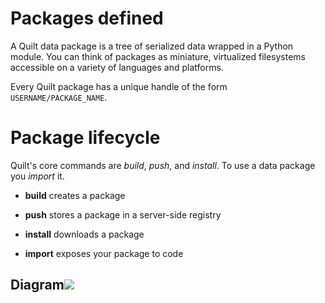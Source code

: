 # Packages defined

A Quilt data package is a tree of serialized data wrapped in a Python module. You can think of packages as miniature, virtualized filesystems accessible on a variety of languages and platforms.

Every Quilt package has a unique handle of the form `USERNAME/PACKAGE_NAME`.

# Package lifecycle

Quilt's core commands are _build_, _push_, and _install_. To use a data package you _import_ it.

* **build** creates a package

* **push** stores a package in a server-side registry

* **install** downloads a package

* **import** exposes your package to code

## Diagram![](https://github.com/quiltdata/resources/blob/955656180ef6398a2729c7ebc28e5dc708f26bd3/img/big-picture.png?raw=true)





